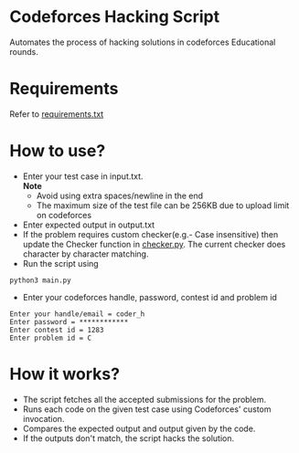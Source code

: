 # Codeforces Hacking Script
Automates the process of hacking solutions in codeforces Educational rounds.
# Requirements 
Refer to [requirements.txt](../master/requirements.txt)
# How to use?
* Enter your test case in input.txt. <br/> <b> Note </b>
    * Avoid using extra spaces/newline in the end
    * The maximum size of the test file can be 256KB due to upload limit on codeforces
* Enter expected output in output.txt
* If the problem requires custom checker(e.g.- Case insensitive) then update the Checker function in [checker.py](../master/checker.py). The current checker does character by character matching.
* Run the script using 
```
python3 main.py
```

* Enter your codeforces handle, password, contest id and problem id
```
Enter your handle/email = coder_h
Enter password = ************
Enter contest id = 1283
Enter problem id = C
```
# How it works?
* The script fetches all the accepted submissions for the problem.
* Runs each code on the given test case using Codeforces' custom invocation.
* Compares the expected output and output given by the code.
* If the outputs don't match, the script hacks the solution.
